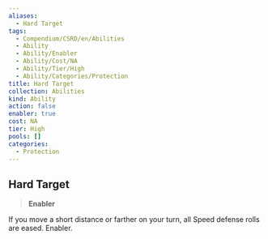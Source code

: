 ```yaml
---
aliases:
  - Hard Target
tags:
  - Compendium/CSRD/en/Abilities
  - Ability
  - Ability/Enabler
  - Ability/Cost/NA
  - Ability/Tier/High
  - Ability/Categories/Protection
title: Hard Target
collection: Abilities
kind: Ability
action: false
enabler: true
cost: NA
tier: High
pools: []
categories:
  - Protection
---
```

## Hard Target  
>**Enabler**
  
If you move a short distance or farther on your turn, all Speed defense rolls are eased. Enabler.